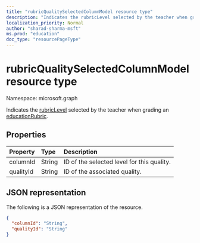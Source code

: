 ```yaml
---
title: "rubricQualitySelectedColumnModel resource type"
description: "Indicates the rubricLevel selected by the teacher when grading an educationRubric."
localization_priority: Normal
author: "sharad-sharma-msft"
ms.prod: "education"
doc_type: "resourcePageType"
---
```


# rubricQualitySelectedColumnModel resource type

Namespace: microsoft.graph

Indicates the [rubricLevel](rubriclevel.md) selected by the teacher when grading an [educationRubric](educationrubric.md).

## Properties

| Property     | Type        | Description |
|:-------------|:------------|:------------|
|columnId|String|ID of the selected level for this quality.|
|qualityId|String|ID of the associated quality.|

## JSON representation

The following is a JSON representation of the resource.

<!-- {
  "blockType": "resource",
  "optionalProperties": [

  ],
  "@odata.type": "microsoft.graph.rubricQualitySelectedColumnModel",
  "baseType": null
}-->

```json
{
  "columnId": "String",
  "qualityId": "String"
}
```

<!-- uuid: 16cd6b66-4b1a-43a1-adaf-3a886856ed98
2019-02-04 14:57:30 UTC -->
<!-- {
  "type": "#page.annotation",
  "description": "rubricQualitySelectedColumnModel resource",
  "keywords": "",
  "section": "documentation",
  "tocPath": ""
}-->

